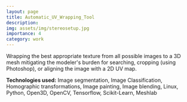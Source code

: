 ```yaml
---
layout: page
title: Automatic_UV_Wrapping_Tool
description:
img: assets/img/stereosetup.jpg
importance: 4
category: work
---
```


Wrapping the best appropriate texture from all possible images to a 3D mesh mitigating the modeler's
burden for searching, cropping (using Photoshop), or aligning the image with a 2D UV map.<br>

<b>Technologies used:</b> Image segmentation, Image Classification, Homographic transformations, Image
painting, Image blending, Linux, Python, Open3D, OpenCV, Tensorflow, Scikit-Learn, Meshlab